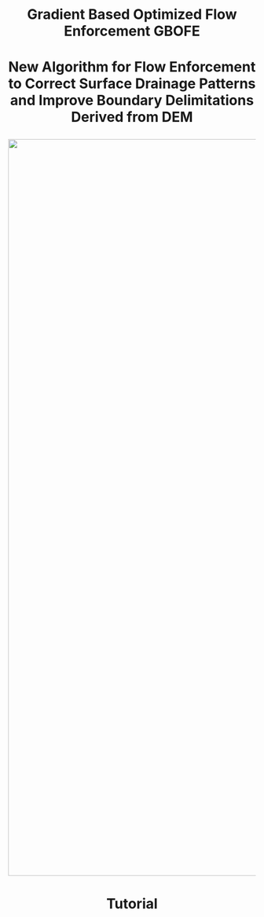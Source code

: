 # <h1 align="center"> Gradient Based Optimized Flow Enforcement GBOFE
 <h1 align="center"> New Algorithm for Flow Enforcement to Correct Surface Drainage Patterns and Improve Boundary Delimitations Derived from DEM
<p align="center">
  <img src="https://github.com/user-attachments/assets/b7073e1f-812d-49da-a8d7-6f569e1c8540"width="1500">
</p> 

# <h1 align="center"> Tutorial
